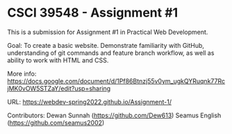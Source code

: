 # CSCI 39548 - Assignment #1

This is a submission for Assignment #1 in Practical Web Development.

Goal:
To create a basic website. Demonstrate familiarity with GitHub, understanding of git commands and feature branch workflow, as well as ability to work with HTML and CSS.

More info: https://docs.google.com/document/d/1Pf86Btnzj55v0ym_ugkQYRuqnk77RcjMK0vOW5STZaY/edit?usp=sharing

URL: https://webdev-spring2022.github.io/Assignment-1/

Contributors:
Dewan Sunnah (https://github.com/Dew613)
Seamus English (https://github.com/seamus2002)
